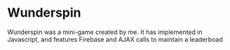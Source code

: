 # Wunderspin
Wunderspin was a mini-game created by me. It has implemented in Javascript, and features Firebase and AJAX calls to maintain a leaderboad
